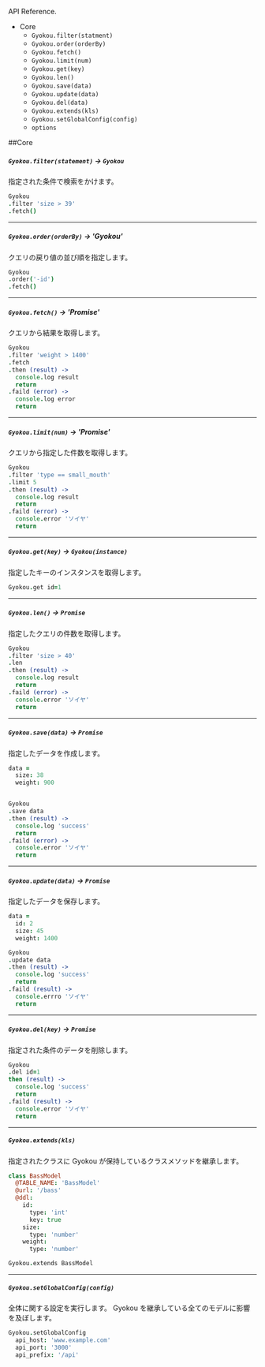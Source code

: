 API Reference.


* Core
  * `Gyokou.filter(statment)`
  * `Gyokou.order(orderBy)`
  * `Gyokou.fetch()`
  * `Gyokou.limit(num)`
  * `Gyokou.get(key)`
  * `Gyokou.len()`
  * `Gyokou.save(data)`
  * `Gyokou.update(data)`
  * `Gyokou.del(data)`
  * `Gyokou.extends(kls)`
  * `Gyokou.setGlobalConfig(config)`
  * `options`


##Core

##### `Gyokou.filter(statement)` -> `Gyokou`

指定された条件で検索をかけます。

```coffeescript
Gyokou
.filter 'size > 39'
.fetch()
```

-------

##### `Gyokou.order(orderBy)` -> 'Gyokou'

クエリの戻り値の並び順を指定します。

```coffeescript
Gyokou
.order('-id')
.fetch()
```

-------

##### `Gyokou.fetch()` -> 'Promise'

クエリから結果を取得します。

```coffeescript
Gyokou
.filter 'weight > 1400'
.fetch
.then (result) ->
  console.log result
  return
.faild (error) ->
  console.log error
  return
```

--------

##### `Gyokou.limit(num)` -> 'Promise'

クエリから指定した件数を取得します。

```coffeescript
Gyokou
.filter 'type == small_mouth'
.limit 5
.then (result) ->
  console.log result
  return
.faild (error) ->
  console.error 'ソイヤ'
  return
```

--------

##### `Gyokou.get(key)` -> `Gyokou(instance)`

指定したキーのインスタンスを取得します。

```coffeescript
Gyokou.get id=1
```

--------

##### `Gyokou.len()` -> `Promise`

指定したクエリの件数を取得します。

```coffeescript
Gyokou
.filter 'size > 40'
.len
.then (result) ->
  console.log result
  return
.faild (error) ->
  console.error 'ソイヤ'
  return
```

--------

##### `Gyokou.save(data)` -> `Promise`

指定したデータを作成します。

```coffeescript
data =
  size: 38
  weight: 900


Gyokou
.save data
.then (result) ->
  console.log 'success'
  return
.faild (error) ->
  console.error 'ソイヤ'
  return
```

--------

##### `Gyokou.update(data)` -> `Promise`

指定したデータを保存します。

```coffeescript
data = 
  id: 2
  size: 45
  weight: 1400

Gyokou
.update data
.then (result) ->
  console.log 'success'
  return
.faild (result) ->
  console.errro 'ソイヤ'
  return
```


--------

##### `Gyokou.del(key)` -> `Promise`

指定された条件のデータを削除します。

```coffeescript
Gyokou
.del id=1
then (result) ->
  console.log 'success'
  return
.faild (result) ->
  console.error 'ソイヤ'
  return
```


--------

##### `Gyokou.extends(kls)`

指定されたクラスに Gyokou が保持しているクラスメソッドを継承します。

```coffeescript
class BassModel
  @TABLE_NAME: 'BassModel'
  @url: '/bass'
  @ddl:
    id:
      type: 'int'
      key: true
    size:
      type: 'number'
    weight:
      type: 'number'

Gyokou.extends BassModel
```

--------

##### `Gyokou.setGlobalConfig(config)`

全体に関する設定を実行します。
Gyokou を継承している全てのモデルに影響を及ぼします。

```coffeescript
Gyokou.setGlobalConfig
  api_host: 'www.example.com'
  api_port: '3000'
  api_prefix: '/api'
```


